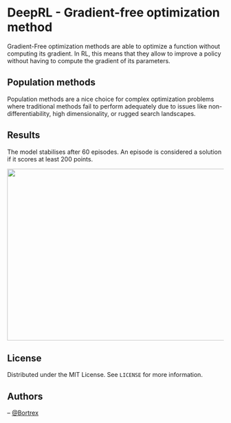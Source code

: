 # DeepRL - Gradient-free optimization method

Gradient-Free optimization methods are able to optimize a function without computing its gradient.
In RL, this means that they allow to improve a policy without having to compute the gradient of its parameters.

## Population methods

Population methods are a nice choice for complex optimization problems where traditional methods fail to perform adequately due to issues like non-differentiability, high dimensionality, or rugged search landscapes. 

## Results

The model stabilises after 60 episodes. An episode is considered a solution if it scores at least 200 points.

<img src="https://github.com/user-attachments/assets/3669ba23-f1b3-42e2-a984-0d3350d36e62" width="800" height="400">

## License

Distributed under the MIT License. See `LICENSE` for more information.

## Authors

– [@Bortrex](https://github.com/Bortrex)
